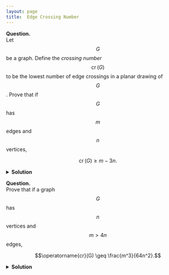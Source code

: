 ```yaml
---
layout: page
title:	Edge Crossing Number
---
```


<script src="https://polyfill.io/v3/polyfill.min.js?features=es6"></script>
<script id="MathJax-script" async
      src="https://cdn.jsdelivr.net/npm/mathjax@3/es5/tex-mml-chtml.js">
</script>

**Question.**    
Let $$G$$ be a graph. Define the _crossing number_ $$\operatorname{cr}(G)$$ to be the lowest number of edge crossings in a planar drawing of $$G$$. Prove that if $$G$$ has $$m$$ edges and $$n$$ vertices,

$$\operatorname{cr}(G) \geq m-3n.$$

<details>
	<summary> <b>Solution</b> </summary>

First, we show that for any planar graph with \(n\geq 3\) vertices and \(m\) edges, \(m\leq 3n-6\). Indeed, observe that any face borders at least \(3\) edges and each edge borders at most \(2\) faces. As a result, the number of faces is at most \(2m/3\). We may then use Euler's formula to conclude that \(m = n+f-2 \leq n - 2 + 2m/3\), where \(f\) is the number of faces. It follows that \(m\leq 3n-6\).    
Now, suppose we draw the graph \(G\) such that the number of crossings is equal to \(\operatorname{cr}(G)\). Observe that any crossing can be removed by deleting one of the two edges involved. Doing so, we obtain a planar graph. Therefore, \(m-\operatorname{cr}(G) \leq 3n-6\), proving the result (the case where \(n<3\) is easily done).
</details>

<p></p>

**Question.**    
Prove that if a graph $$G$$ has $$n$$ vertices and $$m>4n$$ edges,

$$\operatorname{cr}(G) \geq \frac{m^3}{64n^2}.$$

<details>
	<summary> <b>Solution</b> </summary>

Let \( 0<p<1 \), which we shall choose later. Consider a random subgraph \(H\) such that each vertex of \(G\) is in \(H\) with probability \(p\) and an edge in \(G\) is present in \(H\) iff both its vertices are present.    
The first question implies that

\[ \operatorname{cr}(H) \geq m_H - 3n_H. \]

Observe that a crossing in \(G\) is present in \(H\) only if all of the \(4\) vertices involved are chosen. Taking the expectation on either side, we get

\[ p^4\operatorname{cr}(G) \geq p^2m-3pn. \]
Setting \(p = 4n/m < 1\), we get the required.
</details>